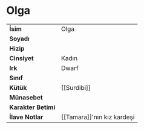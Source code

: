 # Olga   
|  |  |  
|---|---|  
| **İsim** | Olga |  
| **Soyadı** |  |  
| **Hizip** |  |  
| **Cinsiyet** | Kadın |  
| **Irk** | Dwarf |  
| **Sınıf** |  |  
| **Kütük** | [[Surdibi]] |  
| **Münasebet** |  |  
| **Karakter Betimi** |  |  
| **İlave Notlar** | [[Tamara]]'nın kız kardeşi |  
